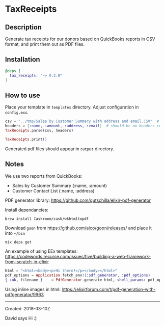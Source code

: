 # TaxReceipts

## Description

Generate tax receipts for our donors based on QuickBooks reports in CSV format, and print them out as PDF files.


## Installation

```elixir
@deps [
  tax_receipts: "~> 0.2.0"
]
```

## How to use

Place your template in `templates` directory.
Adjust configuration in `config.exs`.

```elixir
csv = "../tmp/Sales by Customer Summary with address and email.CSV"  # path relative to lib.
headers = [:name, :amount, :address, :email]  # should be no headers row in csv.
TaxReceipts.parse(csv, headers)

TaxReceipts.print()
```

Generated pdf files should appear in `output` directory.

## Notes

We use two reports from QuickBooks:
 - Sales by Customer Summary (:name, :amount)
 - Customer Contact List (:name, :address)

PDF generator library:
https://github.com/gutschilla/elixir-pdf-generator

Install dependancies:
```
brew install Caskroom/cask/wkhtmltopdf
```
Download `goon` from https://github.com/alco/goon/releases/ and place it into `~/bin`
```elixir
mix deps.get
```

An example of using EEx templates:
https://codewords.recurse.com/issues/five/building-a-web-framework-from-scratch-in-elixir

```elixir
html = "<html><body><p>Hi there!</p></body></html>"
pdf_options = Application.fetch_env!(:pdf_generator, :pdf_options)
{ :ok, filename }    = PdfGenerator.generate html, shell_params: pdf_options
```

Using inline images in html:
https://elixirforum.com/t/pdf-generation-with-pdfgenerator/9963


----
Created:  2018-03-10Z

David says Hi :)